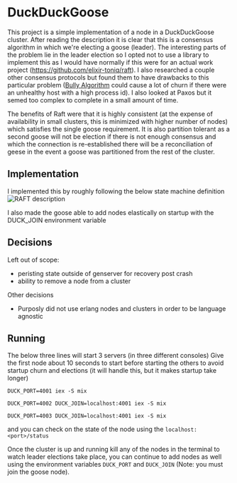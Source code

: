 # DuckDuckGoose

This project is a simple implementation of a node in a DuckDuckGoose cluster. After reading the description it is clear that this is a consensus algorithm in which we're electing a goose (leader). The interesting parts of the problem lie in the leader election so I opted not to use a library to implement this as I would have normally if this were for an actual work project (https://github.com/elixir-toniq/raft). I also researched a couple other consensus protocols but found them to have drawbacks to this particular problem ([Bully Algorithm](https://en.wikipedia.org/wiki/Bully_algorithm) could cause a lot of churn if there were an unhealthy host with a high process id). I also looked at Paxos but it semed too complex to complete in a small amount of time.

The benefits of Raft were that it is highly consistent (at the expense of availability in small clusters, this is minimized with higher number of nodes) which satisfies the single goose requirement. It is also partition tolerant as a second goose will not be election if there is not enough consensus and which the connection is re-established there will be a reconciliation of geese in the event a goose was partitioned from the rest of the cluster.


## Implementation
I implemented this by roughly following the below state machine definition
![RAFT description](https://eli.thegreenplace.net/images/2020/raft-highlevel-state-machine.png)

I also made the goose able to add nodes elastically on startup with the DUCK_JOIN environment variable

## Decisions
Left out of scope:
- peristing state outside of genserver for recovery post crash
- ability to remove a node from a cluster

Other decisions
- Purposly did not use erlang nodes and clusters in order to be language agnostic

## Running 
The below three lines will start 3 servers (in three different consoles)
Give the first node about 10 seconds to start before starting the others to avoid
startup churn and elections (it will handle this, but it makes startup take longer)
```
DUCK_PORT=4001 iex -S mix

DUCK_PORT=4002 DUCK_JOIN=localhost:4001 iex -S mix

DUCK_PORT=4003 DUCK_JOIN=localhost:4001 iex -S mix
```

and you can check on the state of the node using the `localhost:<port>/status`

Once the cluster is up and running kill any of the nodes in the terminal to watch leader elections take place, you can continue to add nodes as well using the environment variables `DUCK_PORT` and `DUCK_JOIN` (Note: you must join the goose node).

